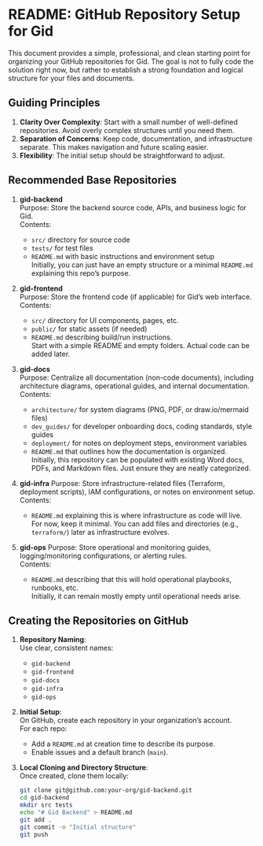 # README: GitHub Repository Setup for Gid

This document provides a simple, professional, and clean starting point for organizing your GitHub repositories for Gid. The goal is not to fully code the solution right now, but rather to establish a strong foundation and logical structure for your files and documents. 

## Guiding Principles

1. **Clarity Over Complexity**: Start with a small number of well-defined repositories. Avoid overly complex structures until you need them.
2. **Separation of Concerns**: Keep code, documentation, and infrastructure separate. This makes navigation and future scaling easier.
3. **Flexibility**: The initial setup should be straightforward to adjust. 

## Recommended Base Repositories

1. **gid-backend**  
   Purpose: Store the backend source code, APIs, and business logic for Gid.  
   Contents:
   - `src/` directory for source code  
   - `tests/` for test files  
   - `README.md` with basic instructions and environment setup  
   Initially, you can just have an empty structure or a minimal `README.md` explaining this repo’s purpose.

2. **gid-frontend**  
   Purpose: Store the frontend code (if applicable) for Gid’s web interface.  
   Contents:
   - `src/` directory for UI components, pages, etc.  
   - `public/` for static assets (if needed)  
   - `README.md` describing build/run instructions.  
   Start with a simple README and empty folders. Actual code can be added later.

3. **gid-docs**  
   Purpose: Centralize all documentation (non-code documents), including architecture diagrams, operational guides, and internal documentation.  
   Contents:
   - `architecture/` for system diagrams (PNG, PDF, or draw.io/mermaid files)  
   - `dev_guides/` for developer onboarding docs, coding standards, style guides  
   - `deployment/` for notes on deployment steps, environment variables  
   - `README.md` that outlines how the documentation is organized.  
   Initially, this repository can be populated with existing Word docs, PDFs, and Markdown files. Just ensure they are neatly categorized.

4. **gid-infra**
   Purpose: Store infrastructure-related files (Terraform, deployment scripts), IAM configurations, or notes on environment setup.  
   Contents:
   - `README.md` explaining this is where infrastructure as code will live.  
   For now, keep it minimal. You can add files and directories (e.g., `terraform/`) later as infrastructure evolves.

5. **gid-ops** 
   Purpose: Store operational and monitoring guides, logging/monitoring configurations, or alerting rules.  
   Contents:
   - `README.md` describing that this will hold operational playbooks, runbooks, etc.  
   Initially, it can remain mostly empty until operational needs arise.

## Creating the Repositories on GitHub

1. **Repository Naming**:  
   Use clear, consistent names:
   - `gid-backend`
   - `gid-frontend`
   - `gid-docs`
   - `gid-infra`
   - `gid-ops`

2. **Initial Setup**:  
   On GitHub, create each repository in your organization’s account.  
   For each repo:
   - Add a `README.md` at creation time to describe its purpose.
   - Enable issues and a default branch (`main`).

3. **Local Cloning and Directory Structure**:  
   Once created, clone them locally:
   ```bash
   git clone git@github.com:your-org/gid-backend.git
   cd gid-backend
   mkdir src tests
   echo "# Gid Backend" > README.md
   git add .
   git commit -m "Initial structure"
   git push
